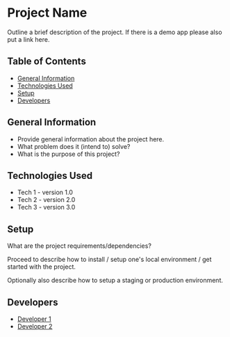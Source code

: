 # Project Name

Outline a brief description of the project. If there is a demo app please also put a link here.

## Table of Contents
* [General Information](#general-information)
* [Technologies Used](#technologies-used)
* [Setup](#setup)
* [Developers](#developers)

## General Information
- Provide general information about the project here.
- What problem does it (intend to) solve?
- What is the purpose of this project?


## Technologies Used
- Tech 1 - version 1.0
- Tech 2 - version 2.0
- Tech 3 - version 3.0

## Setup

What are the project requirements/dependencies?

Proceed to describe how to install / setup one's local environment / get started with the project.

Optionally also describe how to setup a staging or production environment.

## Developers

- [Developer 1](mailto:developer1@akarinti.tech)
- [Developer 2](mailto:developer2@akarinti.tech)


